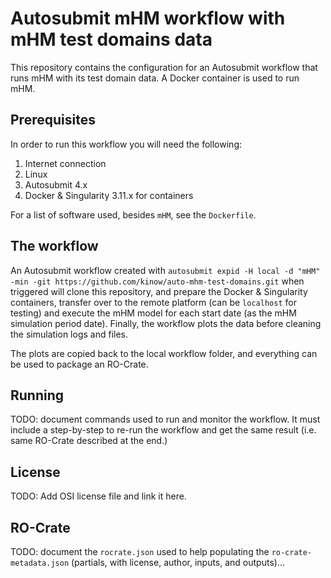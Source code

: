 # Autosubmit mHM workflow with mHM test domains data

This repository contains the configuration for an Autosubmit
workflow that runs mHM with its test domain data. A Docker
container is used to run mHM.

## Prerequisites

<!--
NOTE: With CWL you can list the software requirements for a computational
      workflow. Unfortunately we do not have the same for Autosubmit. But
      maybe we could find a way to give a specification of requirements?
      CWL can also declare that a workflow or tool needs Internet, and
      even Docker. So everything in this section can be part of the CWL
      Workflow definition. Would be nice to have something we could use
      in Autosubmit (like a standard way of defining it?).
-->

In order to run this workflow you will need the following:

1. Internet connection
2. Linux
3. Autosubmit 4.x
4. Docker & Singularity 3.11.x for containers

For a list of software used, besides `mHM`, see the `Dockerfile`.

## The workflow

An Autosubmit workflow created with
`autosubmit expid -H local -d "mHM" -min -git https://github.com/kinow/auto-mhm-test-domains.git`
when triggered will clone this repository, and prepare the Docker
& Singularity containers, transfer over to the remote platform
(can be `localhost` for testing) and execute the mHM model for
each start date (as the mHM simulation period date). Finally, the
workflow plots the data before cleaning the simulation logs and
files.

The plots are copied back to the local workflow folder, and
everything can be used to package an RO-Crate.

## Running

TODO: document commands used to run and monitor the workflow. It
      must include a step-by-step to re-run the workflow and get
      the same result (i.e. same RO-Crate described at the end.)

## License

TODO: Add OSI license file and link it here.

## RO-Crate

TODO: document the `rocrate.json` used to help populating the
`ro-crate-metadata.json` (partials, with license, author, inputs,
and outputs)…
